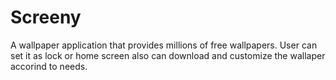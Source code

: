 # Screeny
 A wallpaper application that provides millions of free wallpapers. User can set it as lock or home screen also can download and customize the wallaper accorind to needs.[](url)
 
